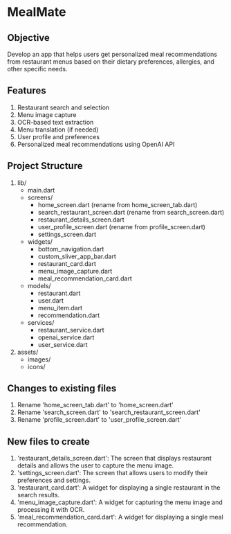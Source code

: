 # MealMate

## Objective
Develop an app that helps users get personalized meal recommendations from restaurant menus based on their dietary preferences, allergies, and other specific needs.

## Features
1. Restaurant search and selection
2. Menu image capture
3. OCR-based text extraction
4. Menu translation (if needed)
5. User profile and preferences
6. Personalized meal recommendations using OpenAI API

## Project Structure

1. lib/
   - main.dart
   - screens/
       - home_screen.dart (rename from home_screen_tab.dart)
       - search_restaurant_screen.dart (rename from search_screen.dart)
       - restaurant_details_screen.dart
       - user_profile_screen.dart (rename from profile_screen.dart)
       - settings_screen.dart
   - widgets/
       - bottom_navigation.dart
       - custom_sliver_app_bar.dart
       - restaurant_card.dart
       - menu_image_capture.dart
       - meal_recommendation_card.dart
   - models/
       - restaurant.dart
       - user.dart
       - menu_item.dart
       - recommendation.dart
   - services/
       - restaurant_service.dart
       - openai_service.dart
       - user_service.dart
2. assets/
   - images/
   - icons/

## Changes to existing files
1. Rename 'home_screen_tab.dart' to 'home_screen.dart'
2. Rename 'search_screen.dart' to 'search_restaurant_screen.dart'
3. Rename 'profile_screen.dart' to 'user_profile_screen.dart'

## New files to create
1. 'restaurant_details_screen.dart': The screen that displays restaurant details and allows the user to capture the menu image.
2. 'settings_screen.dart': The screen that allows users to modify their preferences and settings.
3. 'restaurant_card.dart': A widget for displaying a single restaurant in the search results.
4. 'menu_image_capture.dart': A widget for capturing the menu image and processing it with OCR.
5. 'meal_recommendation_card.dart': A widget for displaying a single meal recommendation.

